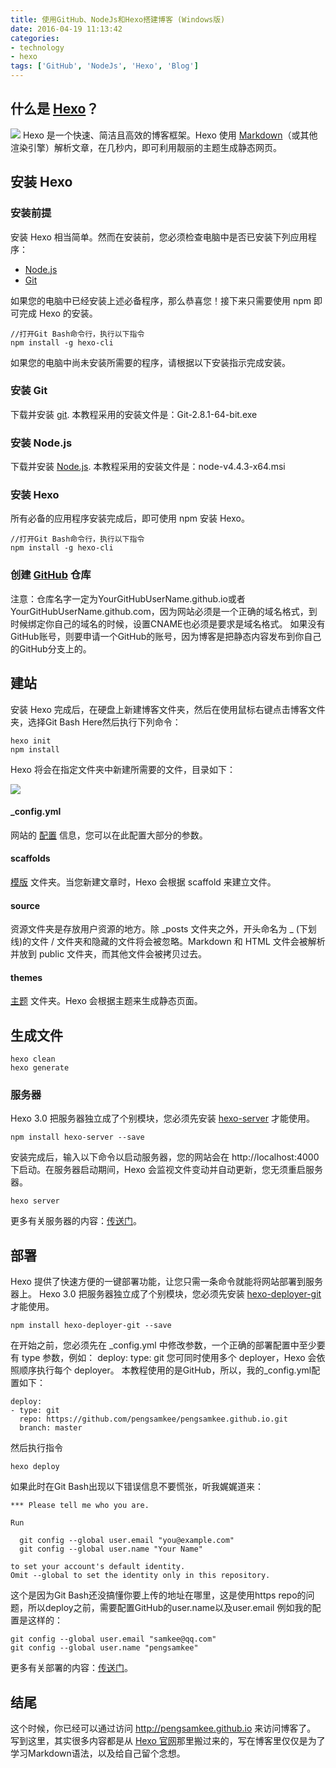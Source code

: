 ```yaml
---
title: 使用GitHub、NodeJs和Hexo搭建博客 (Windows版)
date: 2016-04-19 11:13:42
categories:
- technology
- hexo
tags: ['GitHub', 'NodeJs', 'Hexo', 'Blog']
---
```

## 什么是 [Hexo](https://hexo.io/ "访问官网")？
![](/images/hexoIntro.png)
Hexo 是一个快速、简洁且高效的博客框架。Hexo 使用 [Markdown](http://daringfireball.net/projects/markdown/)（或其他渲染引擎）解析文章，在几秒内，即可利用靓丽的主题生成静态网页。
## 安装 Hexo
### 安装前提
安装 Hexo 相当简单。然而在安装前，您必须检查电脑中是否已安装下列应用程序：
* [Node.js](http://nodejs.org/ "访问官网")
* [Git](http://git-scm.com/ "访问官网")

如果您的电脑中已经安装上述必备程序，那么恭喜您！接下来只需要使用 npm 即可完成 Hexo 的安装。
```
//打开Git Bash命令行，执行以下指令
npm install -g hexo-cli
```
如果您的电脑中尚未安装所需要的程序，请根据以下安装指示完成安装。
### 安装 Git
下载并安装 [git](https://git-scm.com/download/win "点击下载git").
本教程采用的安装文件是：Git-2.8.1-64-bit.exe
### 安装 Node.js
下载并安装 [Node.js](http://nodejs.org/ "点击下载Node.js").
本教程采用的安装文件是：node-v4.4.3-x64.msi
### 安装 Hexo
所有必备的应用程序安装完成后，即可使用 npm 安装 Hexo。
```
//打开Git Bash命令行，执行以下指令
npm install -g hexo-cli
```
### 创建 [GitHub](https://github.com/) 仓库
注意：仓库名字一定为YourGitHubUserName.github.io或者YourGitHubUserName.github.com，因为网站必须是一个正确的域名格式，到时候绑定你自己的域名的时候，设置CNAME也必须是要求是域名格式。
如果没有GitHub账号，则要申请一个GitHub的账号，因为博客是把静态内容发布到你自己的GitHub分支上的。
## 建站
安装 Hexo 完成后，在硬盘上新建博客文件夹，然后在使用鼠标右键点击博客文件夹，选择Git Bash Here然后执行下列命令：
```
hexo init
npm install
```
Hexo 将会在指定文件夹中新建所需要的文件，目录如下：

![](/images/hexoStructure.png)

#### _config.yml
网站的 [配置](https://hexo.io/zh-cn/docs/configuration.html) 信息，您可以在此配置大部分的参数。

#### scaffolds
[模版](https://hexo.io/docs/writing.html#Scaffolds) 文件夹。当您新建文章时，Hexo 会根据 scaffold 来建立文件。

#### source
资源文件夹是存放用户资源的地方。除 _posts 文件夹之外，开头命名为 _ (下划线)的文件 / 文件夹和隐藏的文件将会被忽略。Markdown 和 HTML 文件会被解析并放到 public 文件夹，而其他文件会被拷贝过去。

#### themes
[主题](https://hexo.io/docs/themes.html) 文件夹。Hexo 会根据主题来生成静态页面。

## 生成文件
```
hexo clean
hexo generate
```
### 服务器
Hexo 3.0 把服务器独立成了个别模块，您必须先安装 [hexo-server](https://github.com/hexojs/hexo-server) 才能使用。
```
npm install hexo-server --save
```
安装完成后，输入以下命令以启动服务器，您的网站会在 http://localhost:4000 下启动。在服务器启动期间，Hexo 会监视文件变动并自动更新，您无须重启服务器。
```
hexo server
```
更多有关服务器的内容：[传送门](https://hexo.io/zh-cn/docs/server.html)。
## 部署
Hexo 提供了快速方便的一键部署功能，让您只需一条命令就能将网站部署到服务器上。
Hexo 3.0 把服务器独立成了个别模块，您必须先安装 [hexo-deployer-git](https://github.com/hexojs/hexo-deployer-git) 才能使用。
```
npm install hexo-deployer-git --save
```
在开始之前，您必须先在 _config.yml 中修改参数，一个正确的部署配置中至少要有 type 参数，例如：
deploy:
  type: git
您可同时使用多个 deployer，Hexo 会依照顺序执行每个 deployer。
本教程使用的是GitHub，所以，我的_config.yml配置如下：
```
deploy:
- type: git
  repo: https://github.com/pengsamkee/pengsamkee.github.io.git
  branch: master
```
然后执行指令
```
hexo deploy
```
如果此时在Git Bash出现以下错误信息不要慌张，听我娓娓道来：
```
*** Please tell me who you are.

Run

  git config --global user.email "you@example.com"
  git config --global user.name "Your Name"

to set your account's default identity.
Omit --global to set the identity only in this repository.
```
这个是因为Git Bash还没搞懂你要上传的地址在哪里，这是使用https repo的问题，所以deploy之前，需要配置GitHub的user.name以及user.email
例如我的配置是这样的：
```
git config --global user.email "samkee@qq.com"
git config --global user.name "pengsamkee"
```
更多有关部署的内容：[传送门](https://hexo.io/docs/deployment.html)。
## 结尾
这个时候，你已经可以通过访问 http://pengsamkee.github.io 来访问博客了。
写到这里，其实很多内容都是从 [Hexo 官网](https://www.hexo.io)那里搬过来的，写在博客里仅仅是为了学习Markdown语法，以及给自己留个念想。